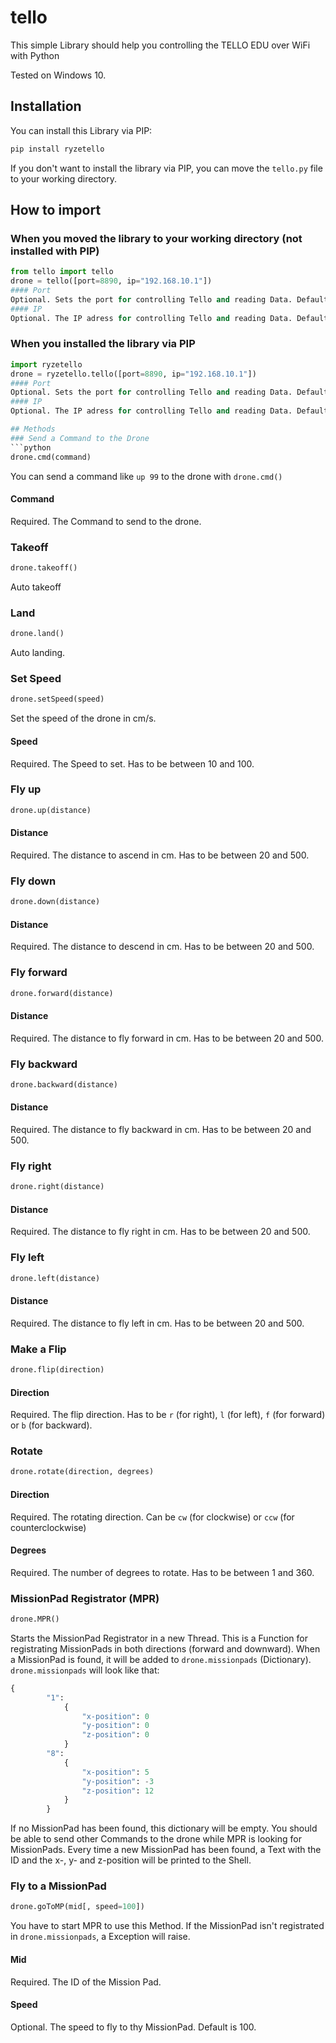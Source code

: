 # tello
This simple Library should help you controlling the TELLO EDU over WiFi with Python

Tested on Windows 10.

## Installation
You can install this Library via PIP:
```python
pip install ryzetello
```
If you don't want to install the library via PIP, you can move the `tello.py` file to your working directory.

## How to import
### When you moved the library to your working directory (not installed with PIP)
```python
from tello import tello
drone = tello([port=8890, ip="192.168.10.1"])
#### Port
Optional. Sets the port for controlling Tello and reading Data. Default is 8890.
#### IP
Optional. The IP adress for controlling Tello and reading Data. Default is 192.168.10.1.
```
### When you installed the library via PIP
```python
import ryzetello
drone = ryzetello.tello([port=8890, ip="192.168.10.1"])
#### Port
Optional. Sets the port for controlling Tello and reading Data. Default is 8890.
#### IP
Optional. The IP adress for controlling Tello and reading Data. Default is 192.168.10.1.

## Methods
### Send a Command to the Drone
```python
drone.cmd(command)
```
You can send a command like `up 99` to the drone with `drone.cmd()`
#### Command
Required. The Command to send to the drone.
### Takeoff
```python
drone.takeoff()
```
Auto takeoff
### Land
```python
drone.land()
```
Auto landing.
### Set Speed
```python
drone.setSpeed(speed)
```
Set the speed of the drone in cm/s.
#### Speed
Required. The Speed to set. Has to be between 10 and 100.
### Fly up
```python
drone.up(distance)
```
#### Distance
Required. The distance to ascend in cm. Has to be between 20 and 500.
### Fly down
```python
drone.down(distance)
```
#### Distance
Required. The distance to descend in cm. Has to be between 20 and 500.
### Fly forward
```python
drone.forward(distance)
```
#### Distance
Required. The distance to fly forward in cm. Has to be between 20 and 500.
### Fly backward
```python
drone.backward(distance)
```
#### Distance
Required. The distance to fly backward in cm. Has to be between 20 and 500.
### Fly right
```python
drone.right(distance)
```
#### Distance
Required. The distance to fly right in cm. Has to be between 20 and 500.
### Fly left
```python
drone.left(distance)
```
#### Distance
Required. The distance to fly left in cm. Has to be between 20 and 500.
### Make a Flip
```python
drone.flip(direction)
```
#### Direction
Required. The flip direction. Has to be `r` (for right), `l` (for left), `f` (for forward) or `b` (for backward).
### Rotate
```python
drone.rotate(direction, degrees)
```
#### Direction
Required. The rotating direction. Can be  `cw` (for clockwise) or `ccw` (for counterclockwise)
#### Degrees
Required. The number of degrees to rotate. Has to be between 1 and 360.
### MissionPad Registrator (MPR)
```python
drone.MPR()
```
Starts the MissionPad Registrator in a new Thread. This is a Function for registrating MissionPads in both directions (forward and downward). When a MissionPad is found, it will be added to `drone.missionpads` (Dictionary). `drone.missionpads` will look like that:
```python
{
        "1":
            {
                "x-position": 0
                "y-position": 0
                "z-position": 0
            }
        "8":
            {
                "x-position": 5
                "y-position": -3
                "z-position": 12
            }
        }
```
If no MissionPad has been found, this dictionary will be empty. You should be able to send other Commands to the drone while MPR is looking for MissionPads. Every time a new MissionPad has been found, a Text with the ID and the x-, y- and z-position will be printed to the Shell.
### Fly to a MissionPad
```python
drone.goToMP(mid[, speed=100])
```
You have to start MPR to use this Method. If the MissionPad isn't registrated in `drone.missionpads`, a Exception will raise.
#### Mid
Required. The ID of the Mission Pad.
#### Speed
Optional. The speed to fly to thy MissionPad. Default is 100.